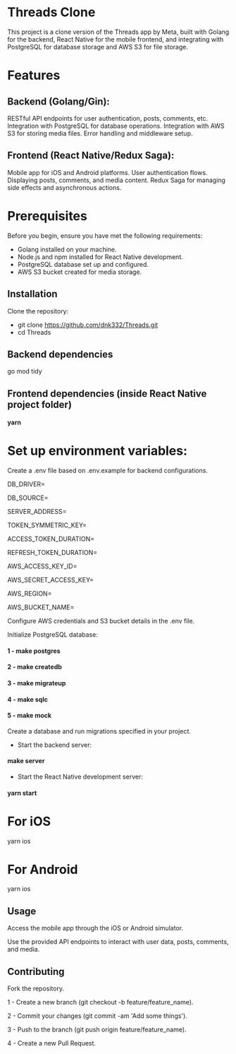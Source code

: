 # Threads Clone

This project is a clone version of the Threads app by Meta, built with Golang for the backend, React Native for the
mobile frontend, and integrating with PostgreSQL for database storage and AWS S3 for file storage.

# Features

## Backend (Golang/Gin):

RESTful API endpoints for user authentication, posts, comments, etc.
Integration with PostgreSQL for database operations.
Integration with AWS S3 for storing media files.
Error handling and middleware setup.

## Frontend (React Native/Redux Saga):

Mobile app for iOS and Android platforms.
User authentication flows.
Displaying posts, comments, and media content.
Redux Saga for managing side effects and asynchronous actions.

# Prerequisites

Before you begin, ensure you have met the following requirements:

- Golang installed on your machine.
- Node.js and npm installed for React Native development.
- PostgreSQL database set up and configured.
- AWS S3 bucket created for media storage.

## Installation

Clone the repository:

- git clone https://github.com/dnk332/Threads.git
- cd Threads

## Backend dependencies

go mod tidy

## Frontend dependencies (inside React Native project folder)

#### yarn

# Set up environment variables:

Create a .env file based on .env.example for backend configurations.

DB_DRIVER=

DB_SOURCE=

SERVER_ADDRESS=

TOKEN_SYMMETRIC_KEY=

ACCESS_TOKEN_DURATION=

REFRESH_TOKEN_DURATION=

AWS_ACCESS_KEY_ID=

AWS_SECRET_ACCESS_KEY=

AWS_REGION=

AWS_BUCKET_NAME=

Configure AWS credentials and S3 bucket details in the .env file.

Initialize PostgreSQL database:

#### 1 - make postgres

#### 2 - make createdb

#### 3 - make migrateup

#### 4 - make sqlc

#### 5 - make mock

Create a database and run migrations specified in your project.

- Start the backend server:

#### make server

- Start the React Native development server:

#### yarn start

# For iOS

yarn ios

# For Android

yarn ios

## Usage

Access the mobile app through the iOS or Android simulator.

Use the provided API endpoints to interact with user data, posts, comments, and media.

## Contributing

Fork the repository.

1 - Create a new branch (git checkout -b feature/feature_name).

2 - Commit your changes (git commit -am 'Add some things').

3 - Push to the branch (git push origin feature/feature_name).

4 - Create a new Pull Request.